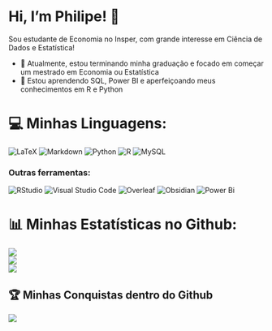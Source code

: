 # Hi, I’m Philipe! :wave:

Sou estudante de Economia no Insper, com grande interesse em Ciência de Dados e Estatística!

- :dart: Atualmente, estou terminando minha graduação e focado em começar um mestrado em Economia ou Estatística
- :ledger: Estou aprendendo SQL, Power BI e aperfeiçoando meus conhecimentos em R e Python


# 💻 Minhas Linguagens:
![LaTeX](https://img.shields.io/badge/latex-%23008080.svg?style=for-the-badge&logo=latex&logoColor=white) ![Markdown](https://img.shields.io/badge/markdown-%23000000.svg?style=for-the-badge&logo=markdown&logoColor=white) ![Python](https://img.shields.io/badge/python-3670A0?style=for-the-badge&logo=python&logoColor=ffdd54) ![R](https://img.shields.io/badge/r-%23276DC3.svg?style=for-the-badge&logo=r&logoColor=white) ![MySQL](https://img.shields.io/badge/mysql-4479A1.svg?style=for-the-badge&logo=mysql&logoColor=white)
  ### Outras ferramentas:
![RStudio](https://img.shields.io/badge/RStudio-%234675A9.svg?style=for-the-badge&logo=rstudio&logoColor=white)
![Visual Studio Code](https://img.shields.io/badge/VS%20Code-%23007ACC.svg?style=for-the-badge&logo=visual-studio-code&logoColor=white)
![Overleaf](https://img.shields.io/badge/Overleaf-%2347A141.svg?style=for-the-badge&logo=overleaf&logoColor=white)
![Obsidian](https://img.shields.io/badge/Obsidian-%23483699.svg?style=for-the-badge&logo=obsidian&logoColor=white)
![Power Bi](https://img.shields.io/badge/power_bi-F2C811?style=for-the-badge&logo=powerbi&logoColor=black)

# 📊 Minhas Estatísticas no Github:
![](https://github-readme-stats.vercel.app/api?username=phiLdias25&theme=github_dark&hide_border=false&include_all_commits=true&count_private=true)<br/>
![](https://github-readme-streak-stats.herokuapp.com/?user=phiLdias25&theme=github_dark&hide_border=false)<br/>
![](https://github-readme-stats.vercel.app/api/top-langs/?username=phiLdias25&theme=github_dark&hide_border=false&include_all_commits=true&count_private=true&layout=compact)

## 🏆 Minhas Conquistas dentro do Github
![](https://github-profile-trophy.vercel.app/?username=phiLdias25&theme=radical&no-frame=true&no-bg=false&margin-w=4)

<!-- Proudly created with GPRM ( https://gprm.itsvg.in ) -->

